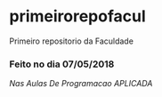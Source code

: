 # primeirorepofacul
Primeiro repositorio da Faculdade
<h3> Feito no dia 07/05/2018 </h3>

<i> Nas Aulas De Programacao APLICADA </i> 